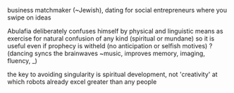 business matchmaker (~Jewish), dating for social entrepreneurs where you swipe on ideas  
  
Abulafia deliberately confuses himself by physical and linguistic means as exercise for natural confusion of any kind (spiritual or mundane) so it is useful even if prophecy is witheld (no anticipation or selfish motives) ?  
(dancing syncs the brainwaves ~music, improves memory, imaging, fluency, _)  
  
the key to avoiding singularity is spiritual development, not 'creativity' at which robots already excel greater than any people  
  